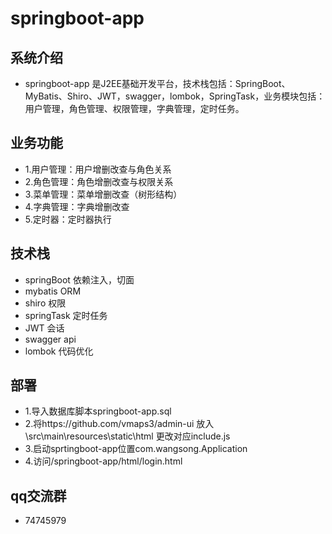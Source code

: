 # springboot-app

## 系统介绍

- springboot-app 是J2EE基础开发平台，技术栈包括：SpringBoot、MyBatis、Shiro、JWT，swagger，lombok，SpringTask，业务模块包括：用户管理，角色管理、权限管理，字典管理，定时任务。

## 业务功能

- 1.用户管理：用户增删改查与角色关系
- 2.角色管理：角色增删改查与权限关系
- 3.菜单管理：菜单增删改查（树形结构）
- 4.字典管理：字典增删改查
- 5.定时器：定时器执行

## 技术栈

- springBoot 依赖注入，切面  
- mybatis ORM 
- shiro 权限
- springTask 定时任务 
- JWT 会话 
- swagger api
- lombok 代码优化

## 部署

- 1.导入数据库脚本springboot-app.sql
- 2.将https://github.com/vmaps3/admin-ui 放入\src\main\resources\static\html 更改对应include.js
- 3.启动sprtingboot-app位置com.wangsong.Application
- 4.访问/springboot-app/html/login.html

## qq交流群

- 74745979
